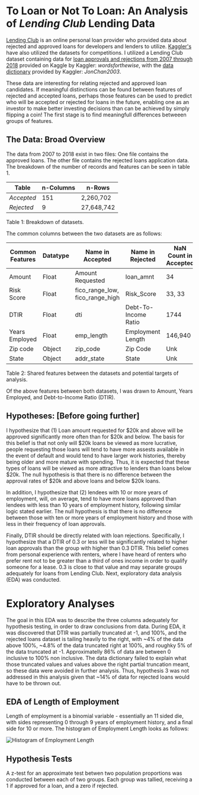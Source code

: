# To Loan or Not To Loan: An Analysis of *Lending Club* Lending Data

[Lending Club](https://www.lendingclub.com/) is an online personal loan provider who provided data about rejected and approved loans for developers and lenders to utilize. [Kaggler's]( https://www.kaggle.com/) have also utilized the datasets for competitions. I utilized a Lending Club dataset containing data for [loan approvals and rejections from 2007 through 2018](https://www.kaggle.com/wordsforthewise/lending-club/) provided on Kaggle by Kaggler: *wordsforthewise*, with the [data dictionary](https://www.kaggle.com/jonchan2003/lending-club-data-dictionary) provided by Kaggler: *JonChan2003*. 

These data are interesting for relating rejected and approved loan candidates. If meaningful distinctions can be found between features of rejected and accepted loans, perhaps those features can be used to predict who will be accepted or rejected for loans in the future, enabling one as an investor to make better investing decisions than can be achieved by simply flipping a coin! The first stage is to find meaningfull differences betweeen groups of features. 

## The Data: Broad Overview

The data from 2007 to 2018 exist in two files: One file contains the approved loans. The other file contains the rejected loans application data. The breakdown of the number of records and features can be seen in table 1.

|  **Table**  | **n-Columns**  |   **n-Rows**  |
|---------|------------|-----------|
|*Accepted* |    151     | 2,260,702 |
|*Rejected* |     9      |27,648,742 |  

Table 1: Breakdown of datasets.

The common columns between the two datasets are as follows:

| **Common Features** | **Datatype** | **Name in Accepted** | **Name in Rejected** | **NaN Count in Accepted** | **NaN Count in Rejected** |
|---------------------|--------------|----------------------|----------------------|---------------------------|---------------------------|
| Amount | Float | Amount Requested | loan_amnt | 34 | 0 |
| Risk Score | Float | fico_range_low, fico_range_high | Risk_Score | 33, 33 | 18,497,630 |
| DTIR | Float | dti | Debt-To-Income Ratio | 1744 | 0 |
| Years Employed | Float | emp_length | Employment Length | 146,940 | 951,355 |
| Zip code | Object | zip_code | Zip Code | Unk | Unk |
| State | Object | addr_state | State | Unk | Unk |  

Table 2: Shared features between the datasets and potential targets of analysis.

Of the above features between both datasets, I was drawn to Amount, Years Employed, and Debt-to-Income Ratio (DTIR). 

## Hypotheses: [Before going further]

I hypothesize that (1) Loan amount requested for $20k and above will be approved significantly more often than for $20k and below. The basis for this belief is that not only will $20k loans be viewed as more lucrative, people requesting those loans will tend to have more assests available in the event of default and would tend to have larger work histories, thereby being older and more mature with spending. Thus, it is expected that these types of loans will be viewed as more attractive to lenders than loans below $20k. The null hypothesis is that there is no difference between the approval rates of $20k and above loans and below $20k loans. 

In addition, I hypothesize that (2) lendees with 10 or more years of employment, will, on average, tend to have more loans approved than lendees with less than 10 years of employment history, following similar logic stated earlier. The null hypothesis is that there is no difference between those with ten or more years of employment history and those with less in their frequency of loan approvals. 

Finally, DTIR should be directly related with loan rejections. Specifically, I hypothesize that a DTIR of 0.3 or less will be significantly related to higher loan
approvals than the group with higher than 0.3 DTIR. This belief comes from personal experience with renters, where I have heard of renters who prefer rent not to be greater than a third of ones income in order to qualify someone for a lease. 0.3 is close to that value and may separate groups adequately for loans from Lending Club. Next, exploratory data analysis (EDA) was conducted.

# Exploratory Analyses

The goal in this EDA was to describe the three columns adequately for hypothesis testing, in order to draw conclusions from data. During EDA, it was discovered that DTIR was partially truncated at -1, and 100%, and the rejected loans dataset is tailing heavily to the right, with ~4% of the data above 100%, ~4.8% of the data truncated right at 100%, and roughky 5% of the data truncated at -1. Approximatelly 86% of data are between 0 inclusive to 100% non inclusive. The data dictionary failed to explain what those truncated values and values above the right partial truncation meant, so these data were avoided in further analysis. Thus, hypothesis 3 was not addressed in this analysis given that ~14% of data for rejected loans would have to be thrown out. 

## EDA of Length of Employment 

Length of employment is a binomial variable - essentially an 11 sided die, with sides representing 0 through 9 years of employment history, and a final side for 10 or more. The histogram of Employment Length looks as follows:

![Histogram of Employment Length](http://github.com/keithchamberlain/To_Loan_or_Not/img/emp_len_bar.png)


## Hypothesis Tests

A z-test for an approximate test betwen two population proportions was conducted between each of two groups. Each group was tallied, receiving a 1 if approved for a loan, and a zero if rejected. 


